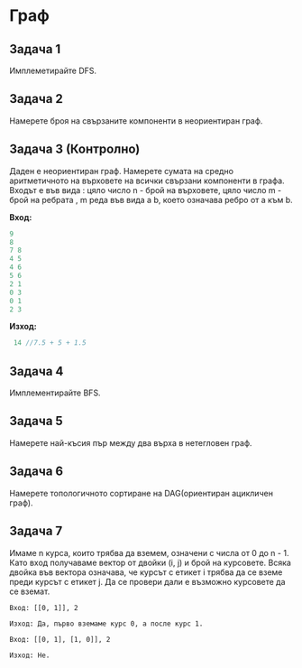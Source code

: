 # Граф
## Задача 1 
Имплеметирайте DFS.

## Задача 2 
Намерете броя на свързаните компоненти в неориентиран граф.

## Задача 3 (Контролно)
Даден е неориентиран граф. Намерете сумата на средно аритметичното на върховете на всички свързани компоненти в графа.
Входът е във вида : цяло число n - брой на върховете, цяло число m - брой на ребрата , m реда във вида a b,  което означава
ребро от а към b.
 
 
**Вход:** 
```c++
9
8
7 8 
4 5
4 6
5 6
2 1
0 3
0 1
2 3
```
**Изход:** 
```c++
 14 //7.5 + 5 + 1.5
```

## Задача 4
Имплементирайте BFS.

## Задача 5
Намерете най-късия пър между два върха в нетегловен граф.

## Задача 6
Намерете топологичното сортиране на DAG(ориентиран ацикличен граф).

## Задача 7
Имаме n курса, които трябва да вземем, означени с числа от 0 до n - 1. Като вход получаваме вектор от двойки (i, j) и брой на курсовете. Всяка двойка във вектора означава, че курсът с етикет i трябва да се вземе преди курсът с етикет j. Да се провери дали е възможно курсовете да се вземат.

``` Пример
Вход: [[0, 1]], 2

Изход: Да, първо вземаме курс 0, а после курс 1.

Вход: [[0, 1], [1, 0]], 2

Изход: Не.
```
